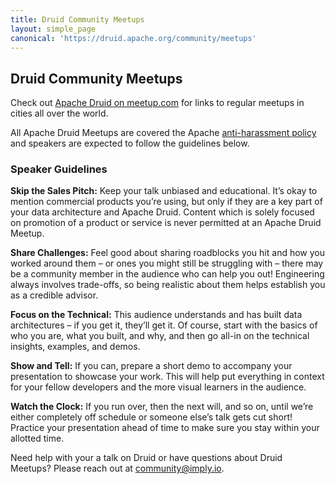 ```yaml
---
title: Druid Community Meetups
layout: simple_page
canonical: 'https://druid.apache.org/community/meetups'
---
```


## Druid Community Meetups

Check out [Apache Druid on meetup.com](https://www.meetup.com/topics/apache-druid/) for links to regular
meetups in cities all over the world.

All Apache Druid Meetups are covered the Apache [anti-harassment policy](https://www.apache.org/foundation/marks/events#anti-harassment) and speakers are expected to follow the guidelines below.

### Speaker Guidelines

**Skip the Sales Pitch:** Keep your talk unbiased and educational. It’s okay to mention commercial products you’re using, but only if they are a key part of your data architecture and Apache Druid. Content which is solely focused on promotion of a product or service is never permitted at an Apache Druid Meetup.

**Share Challenges:**  Feel good about sharing roadblocks you hit and how you worked around them – or ones you might still be struggling with – there may be a community member in the audience who can help you out! Engineering always involves trade-offs, so being realistic about them helps establish you as a credible advisor.

**Focus on the Technical:** This audience understands and has built data architectures – if you get it, they’ll get it. Of course, start with the basics of who you are, what you built, and why, and then go all-in on the technical insights, examples, and demos.

**Show and Tell:** If you can, prepare a short demo to accompany your presentation to showcase your work. This will help put everything in context for your fellow developers and the more visual learners in the audience.

**Watch the Clock:** If you run over, then the next will, and so on, until we’re either completely off schedule or someone else’s talk gets cut short!  Practice your presentation ahead of time to make sure you stay within your allotted time.

Need help with your a talk on Druid or have questions about Druid Meetups? Please reach out at [community@imply.io](mailto:community@imply.io).

